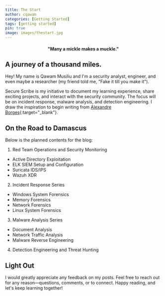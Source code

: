 ```yaml
---
title: The Start
author: cqawam
categories: [Getting Started]
tags: [getting started]
pin: true
image: images/thestart.jpg
---
```


<h4 style="text-align: center;"><b>"Many a mickle makes a muckle."</b></h4>

## A journey of a thousand miles.

Hey! My name is Qawam Musiliu and I'm a security analyst, engineer, and even maybe a researcher (my friend told me, "Fake it till you make it"). 

Secure Scribe is my initiative to document my learning experience, share exciting projects, and interact with the security community. The focus will be on incident response, malware analysis, and detection engineering. I draw the inspiration to begin writing from [Alexandre Borges](https://exploitreversing.com/author/exploitreversing/){:target="_blank"}. 


## On the Road to Damascus
Below is the planned contents for the blog:

1. Red Team Operations and Security Monitoring
  - Active Directory Exploitation
  - ELK SIEM Setup and Configuration
  - Suricata IDS/IPS
  - Wazuh XDR
2. Incident Response Series
  - Windows System Forensics 
  - Memory Forensics
  - Network Forensics
  - Linux System Forensics 
3. Malware Analysis Series
  - Document Analysis 
  - Network Traffic Analysis
  - Malware Reverse Engineering 
4. Detection Engineering and Threat Hunting


## Light Out
I would greatly appreciate any feedback on my posts. Feel free to reach out for any reason—questions, comments, or to connect. Happy reading, and let's keep learning together!

